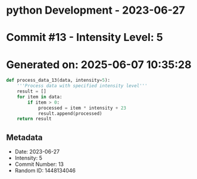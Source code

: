 ﻿# python Development - 2023-06-27
# Commit #13 - Intensity Level: 5
# Generated on: 2025-06-07 10:35:28
```python
def process_data_13(data, intensity=5):
    '''Process data with specified intensity level'''
    result = []
    for item in data:
        if item > 0:
            processed = item * intensity + 23
            result.append(processed)
    return result
```
## Metadata
- Date: 2023-06-27
- Intensity: 5
- Commit Number: 13
- Random ID: 1448134046
